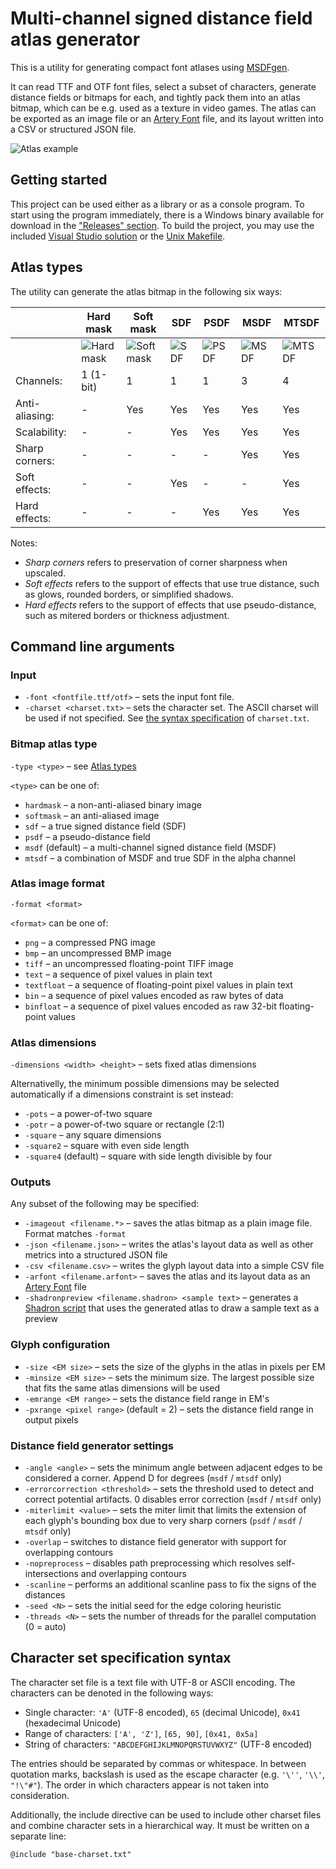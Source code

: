
# Multi-channel signed distance field atlas generator

This is a utility for generating compact font atlases using [MSDFgen](https://github.com/Chlumsky/msdfgen).

It can read TTF and OTF font files, select a subset of characters, generate distance fields or bitmaps for each, and tightly pack them into an atlas bitmap, which can be e.g. used as a texture in video games. The atlas can be exported as an image file or an [Artery Font](https://github.com/Chlumsky/artery-font-format) file, and its layout written into a CSV or structured JSON file.

![Atlas example](https://user-images.githubusercontent.com/18639794/76163889-811f2e80-614a-11ea-9b28-1eed54dbb899.png)

## Getting started

This project can be used either as a library or as a console program.
To start using the program immediately, there is a Windows binary available for download in the ["Releases" section](https://github.com/Chlumsky/msdf-atlas-gen/releases).
To build the project, you may use the included [Visual Studio solution](msdf-atlas-gen.sln) or the [Unix Makefile](Makefile).

## Atlas types

The utility can generate the atlas bitmap in the following six ways:

| |Hard mask|Soft mask|SDF|PSDF|MSDF|MTSDF|
|-|-|-|-|-|-|-|
| |![Hard mask](https://user-images.githubusercontent.com/18639794/76163903-9eec9380-614a-11ea-92cb-d49485bbad31.png)|![Soft mask](https://user-images.githubusercontent.com/18639794/76163904-a1e78400-614a-11ea-912a-b220fed081cb.png)|![SDF](https://user-images.githubusercontent.com/18639794/76163905-a4e27480-614a-11ea-93eb-c80819a44e6e.png)|![PSDF](https://user-images.githubusercontent.com/18639794/76163907-a6ac3800-614a-11ea-8d97-dafc1db6711d.png)|![MSDF](https://user-images.githubusercontent.com/18639794/76163909-a9a72880-614a-11ea-9726-e825ee0dde94.png)|![MTSDF](https://user-images.githubusercontent.com/18639794/76163910-ac098280-614a-11ea-8b6b-811d864cd584.png)|
|Channels:|1 (1-bit)|1|1|1|3|4|
|Anti-aliasing:|-|Yes|Yes|Yes|Yes|Yes|
|Scalability:|-|-|Yes|Yes|Yes|Yes|
|Sharp corners:|-|-|-|-|Yes|Yes|
|Soft effects:|-|-|Yes|-|-|Yes|
|Hard effects:|-|-|-|Yes|Yes|Yes|

Notes:
- *Sharp corners* refers to preservation of corner sharpness when upscaled.
- *Soft effects* refers to the support of effects that use true distance, such as glows, rounded borders, or simplified shadows.
- *Hard effects* refers to the support of effects that use pseudo-distance, such as mitered borders or thickness adjustment.

## Command line arguments

### Input

- `-font <fontfile.ttf/otf>` &ndash; sets the input font file.
- `-charset <charset.txt>` &ndash; sets the character set. The ASCII charset will be used if not specified. See [the syntax specification](#character-set-specification-syntax) of `charset.txt`.

### Bitmap atlas type

`-type <type>` &ndash; see [Atlas types](#atlas-types)

`<type>` can be one of:

- `hardmask` &ndash; a non-anti-aliased binary image
- `softmask` &ndash; an anti-aliased image
- `sdf` &ndash; a true signed distance field (SDF)
- `psdf` &ndash; a pseudo-distance field
- `msdf` (default) &ndash; a multi-channel signed distance field (MSDF)
- `mtsdf` &ndash; a combination of MSDF and true SDF in the alpha channel

### Atlas image format

`-format <format>`

`<format>` can be one of:

- `png` &ndash; a compressed PNG image
- `bmp` &ndash; an uncompressed BMP image
- `tiff` &ndash; an uncompressed floating-point TIFF image
- `text` &ndash; a sequence of pixel values in plain text
- `textfloat` &ndash; a sequence of floating-point pixel values in plain text
- `bin` &ndash; a sequence of pixel values encoded as raw bytes of data
- `binfloat` &ndash; a sequence of pixel values encoded as raw 32-bit floating-point values

### Atlas dimensions

`-dimensions <width> <height>` &ndash; sets fixed atlas dimensions

Alternativelly, the minimum possible dimensions may be selected automatically if a dimensions constraint is set instead:

- `-pots` &ndash; a power-of-two square
- `-potr` &ndash; a power-of-two square or rectangle (2:1)
- `-square` &ndash; any square dimensions
- `-square2` &ndash; square with even side length
- `-square4` (default) &ndash; square with side length divisible by four

### Outputs

Any subset of the following may be specified:

- `-imageout <filename.*>` &ndash; saves the atlas bitmap as a plain image file. Format matches `-format`
- `-json <filename.json>` &ndash; writes the atlas's layout data as well as other metrics into a structured JSON file
- `-csv <filename.csv>` &ndash; writes the glyph layout data into a simple CSV file
- `-arfont <filename.arfont>` &ndash; saves the atlas and its layout data as an [Artery Font](https://github.com/Chlumsky/artery-font-format) file
- `-shadronpreview <filename.shadron> <sample text>` &ndash; generates a [Shadron script](https://www.arteryengine.com/shadron/) that uses the generated atlas to draw a sample text as a preview

### Glyph configuration

- `-size <EM size>` &ndash; sets the size of the glyphs in the atlas in pixels per EM
- `-minsize <EM size>` &ndash; sets the minimum size. The largest possible size that fits the same atlas dimensions will be used
- `-emrange <EM range>` &ndash; sets the distance field range in EM's
- `-pxrange <pixel range>` (default = 2) &ndash; sets the distance field range in output pixels

### Distance field generator settings

- `-angle <angle>` &ndash; sets the minimum angle between adjacent edges to be considered a corner. Append D for degrees (`msdf` / `mtsdf` only)
- `-errorcorrection <threshold>` &ndash; sets the threshold used to detect and correct potential artifacts. 0 disables error correction (`msdf` / `mtsdf` only)
- `-miterlimit <value>` &ndash; sets the miter limit that limits the extension of each glyph's bounding box due to very sharp corners (`psdf` / `msdf` / `mtsdf` only)
- `-overlap` &ndash; switches to distance field generator with support for overlapping contours
- `-nopreprocess` &ndash; disables path preprocessing which resolves self-intersections and overlapping contours
- `-scanline` &ndash; performs an additional scanline pass to fix the signs of the distances
- `-seed <N>` &ndash; sets the initial seed for the edge coloring heuristic
- `-threads <N>` &ndash; sets the number of threads for the parallel computation (0 = auto)

## Character set specification syntax

The character set file is a text file with UTF-8 or ASCII encoding.
The characters can be denoted in the following ways:

- Single character: `'A'` (UTF-8 encoded), `65` (decimal Unicode), `0x41` (hexadecimal Unicode)
- Range of characters: `['A', 'Z']`, `[65, 90]`, `[0x41, 0x5a]`
- String of characters: `"ABCDEFGHIJKLMNOPQRSTUVWXYZ"` (UTF-8 encoded)

The entries should be separated by commas or whitespace.
In between quotation marks, backslash is used as the escape character (e.g. `'\''`, `'\\'`, `"!\"#"`).
The order in which characters appear is not taken into consideration.

Additionally, the include directive can be used to include other charset files and combine character sets in a hierarchical way.
It must be written on a separate line:

`@include "base-charset.txt"`
